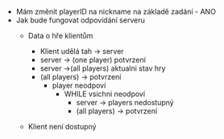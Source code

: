 - Mám změnit playerID na nickname na základě zadání - ANO
- Jak bude fungovat odpovídání serveru
  - Data o hře klientům

    - Klient udělá tah -> server
    - server -> (one player) potvrzení
    - server ->(all players) aktualni stav hry
    - (all players) -> potvrzení
      - player neodpoví
        - WHILE vsichni neodpoví
          - server -> players nedostupný
          - (all players) -> potvrzení
  - Klient není dostupný
